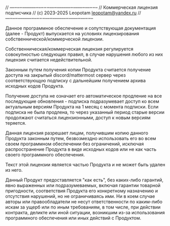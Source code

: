 // ––‒–‒––––––‒–‒‒‒––‒––––––‒––––‒––‒‒–
// Коммерческая лицензия подписчика
// (c) 2023-2025 Leopotam <leopotam@yandex.ru>
// ––‒–‒––––––‒–‒‒‒––‒––––––‒––––‒––‒‒–

Данное программное обеспечение и сопутствующая документация (далее - Продукт)
выпускается на условиях лицензирования собственнической/коммерческой лицензии.

Cобственническая/коммерческая лицензия регулируется совокупностью следующих
правил, в случае нарушения любого из них лицензия считается недействительной.

Законным путем получения копии Продукта считается получение доступа на закрытый
discord/mattermost сервер через соответствующую подписку с дальнейшим
получением архива исходных кодов Продукта.

Получение доступа не означает его автоматическое продление на все последующие
обновления - подписка подразумевает доступ ко всем актуальным версиям
Продукта на 1 месяц с момента подписки. Если подписка не была продлена, то
через указанный период старые версии продолжают считаться лицензионными, доступ
к новым версиям теряется.

Данная лицензия разрешает лицам, получившим копию данного Продукта законным
путем, безвозмездно использовать его во всем своем программном обеспечении
без ограничений, исключая распространение Продукта в виде исходных кодов или
не как часть своего программного обеспечения.

Текст этой лицензии является частью Продукта и не может быть удален из него.

Данный Продукт предоставляется "как есть", без каких-либо гарантий, явно
выраженных или подразумеваемых, включая гарантии товарной пригодности,
соответствия Продукта его конкретному назначению и отсутствия нарушений, но
не ограничиваясь ими. Ни в коем случае авторы или правообладатели не несут
ответственности по каким-либо искам за ущерб или по иным требованиям,
в том числе, при действии контракта, деликте или иной ситуации, возникшим
из-за использования программного обеспечения или иных действий с Продуктом.
